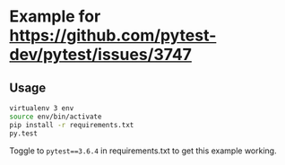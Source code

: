 # Example for https://github.com/pytest-dev/pytest/issues/3747

## Usage

```sh
virtualenv 3 env
source env/bin/activate
pip install -r requirements.txt
py.test
```

Toggle to `pytest==3.6.4` in requirements.txt to get this example working.
